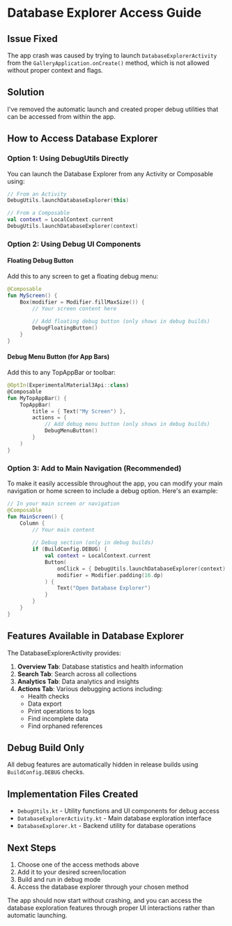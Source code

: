 # Database Explorer Access Guide

## Issue Fixed
The app crash was caused by trying to launch `DatabaseExplorerActivity` from the `GalleryApplication.onCreate()` method, which is not allowed without proper context and flags.

## Solution
I've removed the automatic launch and created proper debug utilities that can be accessed from within the app.

## How to Access Database Explorer

### Option 1: Using DebugUtils Directly
You can launch the Database Explorer from any Activity or Composable using:

```kotlin
// From an Activity
DebugUtils.launchDatabaseExplorer(this)

// From a Composable
val context = LocalContext.current
DebugUtils.launchDatabaseExplorer(context)
```

### Option 2: Using Debug UI Components

#### Floating Debug Button
Add this to any screen to get a floating debug menu:

```kotlin
@Composable
fun MyScreen() {
    Box(modifier = Modifier.fillMaxSize()) {
        // Your screen content here
        
        // Add floating debug button (only shows in debug builds)
        DebugFloatingButton()
    }
}
```

#### Debug Menu Button (for App Bars)
Add this to any TopAppBar or toolbar:

```kotlin
@OptIn(ExperimentalMaterial3Api::class)
@Composable
fun MyTopAppBar() {
    TopAppBar(
        title = { Text("My Screen") },
        actions = {
            // Add debug menu button (only shows in debug builds)
            DebugMenuButton()
        }
    )
}
```

### Option 3: Add to Main Navigation (Recommended)

To make it easily accessible throughout the app, you can modify your main navigation or home screen to include a debug option. Here's an example:

```kotlin
// In your main screen or navigation
@Composable
fun MainScreen() {
    Column {
        // Your main content
        
        // Debug section (only in debug builds)
        if (BuildConfig.DEBUG) {
            val context = LocalContext.current
            Button(
                onClick = { DebugUtils.launchDatabaseExplorer(context) },
                modifier = Modifier.padding(16.dp)
            ) {
                Text("Open Database Explorer")
            }
        }
    }
}
```

## Features Available in Database Explorer

The DatabaseExplorerActivity provides:

1. **Overview Tab**: Database statistics and health information
2. **Search Tab**: Search across all collections
3. **Analytics Tab**: Data analytics and insights
4. **Actions Tab**: Various debugging actions including:
   - Health checks
   - Data export
   - Print operations to logs
   - Find incomplete data
   - Find orphaned references

## Debug Build Only
All debug features are automatically hidden in release builds using `BuildConfig.DEBUG` checks.

## Implementation Files Created
- `DebugUtils.kt` - Utility functions and UI components for debug access
- `DatabaseExplorerActivity.kt` - Main database exploration interface
- `DatabaseExplorer.kt` - Backend utility for database operations

## Next Steps
1. Choose one of the access methods above
2. Add it to your desired screen/location
3. Build and run in debug mode
4. Access the database explorer through your chosen method

The app should now start without crashing, and you can access the database exploration features through proper UI interactions rather than automatic launching.
